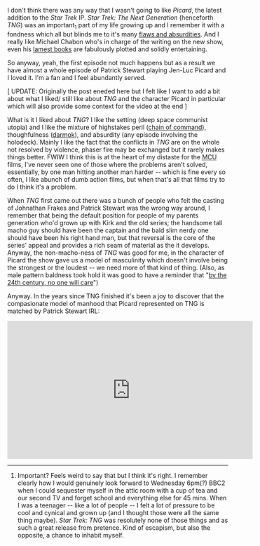 I don't think there was any way that I wasn't going to like _Picard_, the latest addition to the _Star Trek_ IP. _Star Trek: The Next Generation_ (henceforth _TNG_) was an important<sub>1</sub> part of my life growing up and I remember it with a fondness which all but blinds me to it's many <a href="https://www.youtube.com/watch?v=iyI542boYs0">flaws and absurdities</a>. And I really like Michael Chabon who's in charge of the writing on the new show, even his <a href="https://en.m.wikipedia.org/wiki/Telegraph_Avenue_(novel)">lamest books</a> are fabulously plotted and solidly entertaining.

So anyway, yeah, the first episode not much happens but as a result we have almost a whole episode of Patrick Stewart playing Jen-Luc Picard and I loved it. I'm a fan and I feel abundantly served.

[ UPDATE: Originally the post eneded here but I felt like I want to add a bit about what I liked/ still like about _TNG_ and the character Picard in particular which will also provide some context for the video at the end ]

What is it I liked about _TNG_? I like the setting (deep space communist utopia) and I like the mixture of highstakes peril (<a href
="https://en.wikipedia.org/wiki/Chain_of_Command_(Star_Trek%3A_The_Next_Generation)">chain of command</a>), thoughfulness (<a href="https://www.theatlantic.com/entertainment/archive/2014/06/star-trek-tng-and-the-limits-of-language-shaka-when-the-walls-fell/372107/">darmok</a>), and absurdity (any episode involving the holodeck). Mainly I like the fact that the conflicts in _TNG_ are on the whole not resolved by violence, phaser fire may be exchanged but it rarely makes things better. FWIW I think this is at the heart of my distaste for the <abbr title="Marvel Cinematic Universe">MCU</abbr> films, I've never seen one of those where the problems aren't solved, essentially, by one man hitting another man harder -- which is fine every so often, I like  abunch of dumb action films, but when that's all that films try to do I think it's a problem.

When _TNG_ first came out there was a bunch of people who felt the casting of Johnathan Frakes and Patrick Stewart was the wrong way around, I remember that being the default position for people of my parents generation who'd grown up with Kirk and the old series; the handsome tall macho guy should have been the captain and the bald slim nerdy one should have been his right hand man, but that reversal is the core of the series' appeal and provides a rich seam of material as the it develops. Anyway, the non-macho-ness of _TNG_ was good for me, in the character of Picard the show gave us a model of masculinity which doesn't involve being the strongest or the loudest -- we need more of that kind of thing. (Also, as male pattern baldness took hold it was good to have a reminder that "<a href="https://terriermandotcom.blogspot.com/2015/07/gene-roddenberry-on-male-pattern.html">by the 24th century, no one will care</a>")

Anyway. In the years since TNG finished it's been a joy to discover that the compasionate model of manhood that Picard represented on TNG is matched by Patrick Stewart IRL:

<iframe width="560" height="315" src="https://www.youtube-nocookie.com/embed/TqFaiVNuy1k" frameborder="0" allow="accelerometer; autoplay; encrypted-media; gyroscope; picture-in-picture" allowfullscreen></iframe>

---

1. Important? Feels weird to say that but I think it's right. I remember clearly how I would genuinely look forward to Wednesday 6pm(?) BBC2 when I could sequester myself in the attic room with a cup of tea and our second TV and forget school and everything else for 45 mins. When I was a teenager -- like a lot of people -- I felt a lot of pressure to be cool and cynical and grown up (and I thought those were all the same thing maybe). _Star Trek: TNG_ was resolutely none of those things and as such a great release from pretence. Kind of escapism, but also the opposite, a chance to inhabit myself.